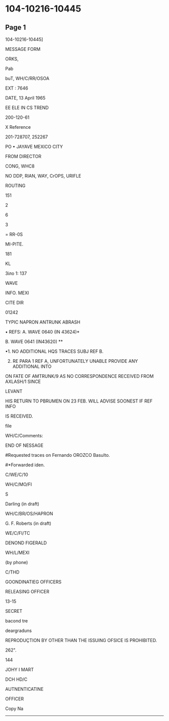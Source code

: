 # 104-10216-10445

## Page 1

104-10216-10445]

MESSAGE FORM

ORKS,

Pab

buT, WH/C/RR/OSOA

EXT : 7646

DATE, 13 April 1965

EE ELE IN CS TREND

200-120-61

X Reference

201-728707, 252267

PO • JAYAVE MEXICO CITY

FROM DIRECTOR

CONG, WHC8

NO DDP, RIAN, WAY, CrOPS, URIFLE

ROUTING

151

2

6

3

= RR-0S

MI-PITE.

181

KL

Зіло 1: 137

WAVE

INFO. MEXI

CITE DIR

01242

TYPIC NAPRON ANTRUNK ABRASH

• REFS: A. WAVE 0640 (IN 43624)*

B. WAVE 0641 (IN43620) **

•1. NO ADDITIONAL HQS TRACES SUBJ REF B.

2. RE PARA 1 REF A, UNFORTUNATELY UNABLE PROVIDE ANY ADDITIONAL INTO

ON FATE OF AMTRUNK/9 AS NO CORRESPONDENCE RECEIVED FROM AXLASH/1 SINCE

LEVANT

HIS RETURN TO PBRUMEN ON 23 FEB. WILL ADVISE SOONEST IF REF INFO

IS RECEIVED.

file

WH/C/Comments:

END OF NESSAGE

#Requested traces on Fernando OROZCO Basulto.

#*Forwarded iden.

C/WE/C/10

WH/C/MO/FI

S

Darling (in draft)

WH/C/BR/OS/HAPRON

G. F. Roberts (in draft)

WE/C/FI/TC

DENOND FIGERALD

WH/L/MEXI

(by phone)

C/THD

GOONDINATIEG OFFICERS

RELEASING OFFICER

13-15

SECRET

bacond tre

deargraduns

REPRODUÇTION BY OTHER THAN THE ISSUING OFSICE IS PROHIBITED.

262".

144

JOHY I MART

DCH HD/C

AUTNENTICATINE

OFFICER

Copy Na

---

